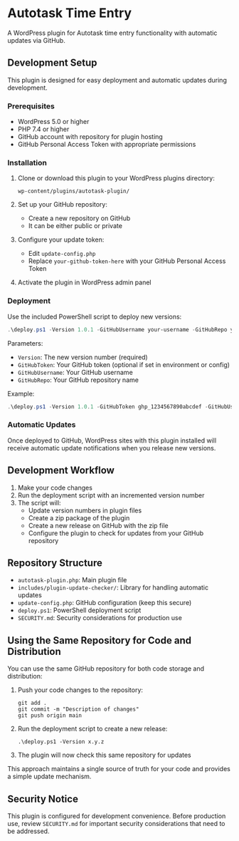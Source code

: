 # Autotask Time Entry

A WordPress plugin for Autotask time entry functionality with automatic updates via GitHub.

## Development Setup

This plugin is designed for easy deployment and automatic updates during development.

### Prerequisites

- WordPress 5.0 or higher
- PHP 7.4 or higher
- GitHub account with repository for plugin hosting
- GitHub Personal Access Token with appropriate permissions

### Installation

1. Clone or download this plugin to your WordPress plugins directory:
   ```
   wp-content/plugins/autotask-plugin/
   ```

2. Set up your GitHub repository:
   - Create a new repository on GitHub
   - It can be either public or private

3. Configure your update token:
   - Edit `update-config.php`
   - Replace `your-github-token-here` with your GitHub Personal Access Token

4. Activate the plugin in WordPress admin panel

### Deployment

Use the included PowerShell script to deploy new versions:

```powershell
.\deploy.ps1 -Version 1.0.1 -GitHubUsername your-username -GitHubRepo your-repository
```

Parameters:
- `Version`: The new version number (required)
- `GitHubToken`: Your GitHub token (optional if set in environment or config)
- `GitHubUsername`: Your GitHub username
- `GitHubRepo`: Your GitHub repository name

Example:
```powershell
.\deploy.ps1 -Version 1.0.1 -GitHubToken ghp_1234567890abcdef -GitHubUsername johnsmith -GitHubRepo autotask-plugin
```

### Automatic Updates

Once deployed to GitHub, WordPress sites with this plugin installed will receive automatic update notifications when you release new versions.

## Development Workflow

1. Make your code changes
2. Run the deployment script with an incremented version number
3. The script will:
   - Update version numbers in plugin files
   - Create a zip package of the plugin
   - Create a new release on GitHub with the zip file
   - Configure the plugin to check for updates from your GitHub repository

## Repository Structure

- `autotask-plugin.php`: Main plugin file
- `includes/plugin-update-checker/`: Library for handling automatic updates
- `update-config.php`: GitHub configuration (keep this secure)
- `deploy.ps1`: PowerShell deployment script
- `SECURITY.md`: Security considerations for production use

## Using the Same Repository for Code and Distribution

You can use the same GitHub repository for both code storage and distribution:

1. Push your code changes to the repository:
   ```
   git add .
   git commit -m "Description of changes"
   git push origin main
   ```

2. Run the deployment script to create a new release:
   ```
   .\deploy.ps1 -Version x.y.z
   ```

3. The plugin will now check this same repository for updates

This approach maintains a single source of truth for your code and provides a simple update mechanism.

## Security Notice

This plugin is configured for development convenience. Before production use, review `SECURITY.md` for important security considerations that need to be addressed.
